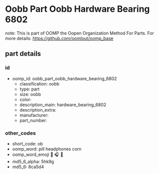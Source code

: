 # Oobb Part Oobb Hardware Bearing 6802  

note: This is part of OOMP the Oopen Organization Method For Parts. For more details: https://github.com/oomlout/oomp_base

##  part details





### id
* oomp_id: oobb_part_oobb_hardware_bearing_6802
  * classification: oobb
  * type: part
  * size: oobb
  * color: 
  * description_main: hardware_bearing_6802
  * description_extra: 
  * manufacturer: 
  * part_number: 

### other_codes
* short_code: ob
* oomp_word: pill headphones corn
* oomp_word_emoji :pill: :headphones: :corn:
* md5_6_alpha: 5hk9g
* md5_6: 8ca5d4